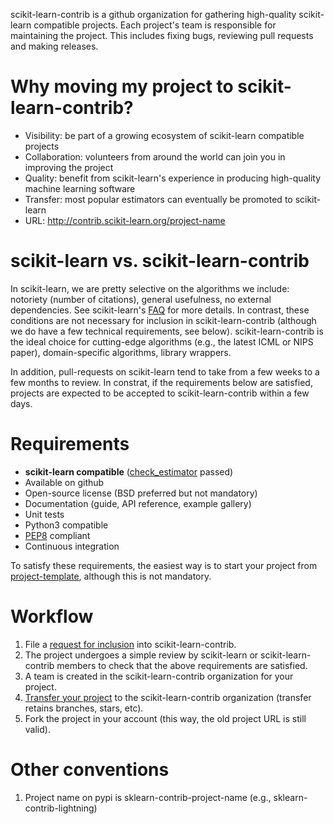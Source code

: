 scikit-learn-contrib is a github organization for gathering high-quality scikit-learn compatible projects. Each project's team is responsible for maintaining the project. This includes fixing bugs, reviewing pull requests and making releases.

# Why moving my project to scikit-learn-contrib?

* Visibility: be part of a growing ecosystem of scikit-learn compatible projects
* Collaboration: volunteers from around the world can join you in improving the project
* Quality: benefit from scikit-learn's experience in producing high-quality machine learning software
* Transfer: most popular estimators can eventually be promoted to scikit-learn
* URL: http://contrib.scikit-learn.org/project-name
 
# scikit-learn vs. scikit-learn-contrib

In scikit-learn, we are pretty selective on the algorithms we include: notoriety (number of citations), general usefulness, no external dependencies. See scikit-learn's [FAQ](http://scikit-learn.org/stable/faq.html) for more details. In contrast, these conditions are not necessary for inclusion in scikit-learn-contrib (although we do have a few technical requirements, see below). scikit-learn-contrib is the ideal choice for cutting-edge algorithms (e.g., the latest ICML or NIPS paper), domain-specific algorithms, library wrappers.

In addition, pull-requests on scikit-learn tend to take from a few weeks to a few months to review. In constrat, if the requirements below are satisfied, projects are expected to be accepted to scikit-learn-contrib within a few days.

# Requirements

* **scikit-learn compatible** ([check_estimator](http://scikit-learn.org/stable/modules/generated/sklearn.utils.estimator_checks.check_estimator.html) passed)
* Available on github
* Open-source license (BSD preferred but not mandatory)
* Documentation (guide, API reference, example gallery)
* Unit tests 
* Python3 compatible
* [PEP8](https://www.python.org/dev/peps/pep-0008/) compliant
* Continuous integration

To satisfy these requirements, the easiest way is to start your project from 
[project-template](https://github.com/scikit-learn-contrib/project-template), although this is not mandatory.

# Workflow

1. File a [request for inclusion](https://github.com/scikit-learn-contrib/scikit-learn-contrib/issues/new)
into scikit-learn-contrib.
2. The project undergoes a simple review by scikit-learn or scikit-learn-contrib members to check
that the above requirements are satisfied.
3. A team is created in the scikit-learn-contrib organization for your project.
4. [Transfer your project](https://help.github.com/articles/transferring-a-repository/) to the scikit-learn-contrib organization (transfer retains branches, stars, etc).
5. Fork the project in your account (this way, the old project URL is still valid).

# Other conventions

1. Project name on pypi is sklearn-contrib-project-name (e.g., sklearn-contrib-lightning)

